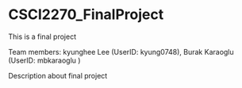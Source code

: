 # CSCI2270_FinalProject
This is a final project

Team members: kyunghee Lee (UserID: kyung0748), Burak Karaoglu (UserID: mbkaraoglu )

Description about final project
